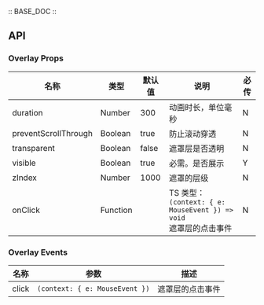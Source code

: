 :: BASE_DOC ::

## API
### Overlay Props

名称 | 类型 | 默认值 | 说明 | 必传
-- | -- | -- | -- | --
duration | Number | 300 | 动画时长，单位毫秒 | N
preventScrollThrough | Boolean | true | 防止滚动穿透 | N
transparent | Boolean | false | 遮罩层是否透明 | N
visible | Boolean | true | 必需。是否展示 | Y
zIndex | Number | 1000 | 遮罩的层级 | N
onClick | Function |  | TS 类型：`(context: { e: MouseEvent }) => void`<br/>遮罩层的点击事件 | N

### Overlay Events

名称 | 参数 | 描述
-- | -- | --
click | `(context: { e: MouseEvent })` | 遮罩层的点击事件
